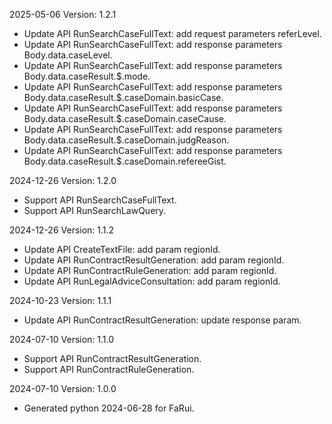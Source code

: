 2025-05-06 Version: 1.2.1
- Update API RunSearchCaseFullText: add request parameters referLevel.
- Update API RunSearchCaseFullText: add response parameters Body.data.caseLevel.
- Update API RunSearchCaseFullText: add response parameters Body.data.caseResult.$.mode.
- Update API RunSearchCaseFullText: add response parameters Body.data.caseResult.$.caseDomain.basicCase.
- Update API RunSearchCaseFullText: add response parameters Body.data.caseResult.$.caseDomain.caseCause.
- Update API RunSearchCaseFullText: add response parameters Body.data.caseResult.$.caseDomain.judgReason.
- Update API RunSearchCaseFullText: add response parameters Body.data.caseResult.$.caseDomain.refereeGist.


2024-12-26 Version: 1.2.0
- Support API RunSearchCaseFullText.
- Support API RunSearchLawQuery.


2024-12-26 Version: 1.1.2
- Update API CreateTextFile: add param regionId.
- Update API RunContractResultGeneration: add param regionId.
- Update API RunContractRuleGeneration: add param regionId.
- Update API RunLegalAdviceConsultation: add param regionId.


2024-10-23 Version: 1.1.1
- Update API RunContractResultGeneration: update response param.


2024-07-10 Version: 1.1.0
- Support API RunContractResultGeneration.
- Support API RunContractRuleGeneration.


2024-07-10 Version: 1.0.0
- Generated python 2024-06-28 for FaRui.

